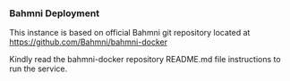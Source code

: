 ### Bahmni Deployment

This instance is based on official Bahmni git repository located at https://github.com/Bahmni/bahmni-docker

Kindly read the bahmni-docker repository README.md file instructions to run the service.

